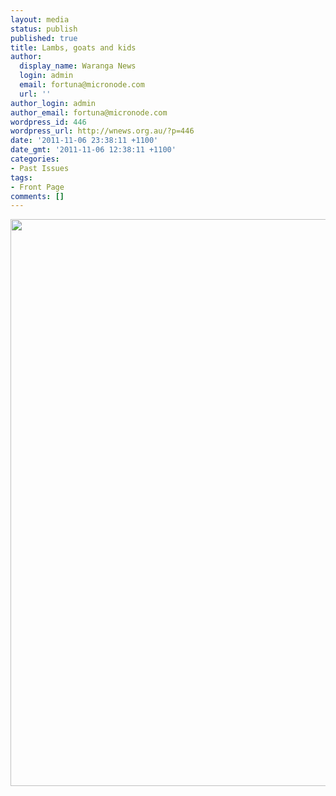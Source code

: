 ```yaml
---
layout: media
status: publish
published: true
title: Lambs, goats and kids
author:
  display_name: Waranga News
  login: admin
  email: fortuna@micronode.com
  url: ''
author_login: admin
author_email: fortuna@micronode.com
wordpress_id: 446
wordpress_url: http://wnews.org.au/?p=446
date: '2011-11-06 23:38:11 +1100'
date_gmt: '2011-11-06 12:38:11 +1100'
categories:
- Past Issues
tags:
- Front Page
comments: []
---
```


<a href="{{ site.url }}/images/2011/11/frontpage-20111103.pdf"><img class="alignnone size-full wp-image-444" title="Front Page - November 3, 2011" src="{{ site.url }}/images/2011/11/frontpage-20111103.png" alt="" width="624" height="907" /></a>
